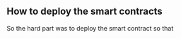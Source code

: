 
## How to deploy the smart contracts 

So the hard part was to deploy the smart contract so that 



